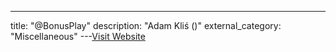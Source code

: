 ---
title: "@BonusPlay"
description: "Adam Kliś ()"
external_category: "Miscellaneous"
---[Visit Website](https://github.com/BonusPlay)

